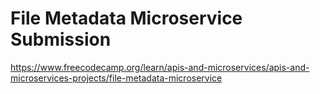 # File Metadata Microservice Submission

https://www.freecodecamp.org/learn/apis-and-microservices/apis-and-microservices-projects/file-metadata-microservice
